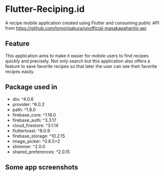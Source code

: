 # Flutter-Reciping.id

A recipe mobile application created using Flutter and consuming public API from https://github.com/tomorisakura/unofficial-masakapahariini-api

## Feature

This application aims to make it easier for mobile users to find recipes quickly and precisely. Not only search but this application also offers a feature to save favorite recipes so that later the user can see their favorite recipes easily.

## Package used in

- dio: ^4.0.6
- provider: ^6.0.2
- path: ^1.8.0
- firebase_core: ^1.16.0
- firebase_auth: ^3.3.17
- cloud_firestore: ^3.1.14
- fluttertoast: ^8.0.9
- firebase_storage: ^10.2.15
- image_picker: ^0.8.5+2
- shimmer: ^2.0.0
- shared_preferences: ^2.0.15

## Some app screenshots

